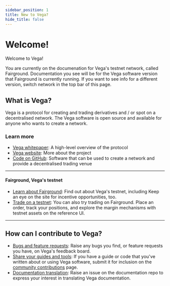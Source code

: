 ```yaml
---
sidebar_position: 1
title: New to Vega?
hide_title: false
---
```


# Welcome! 
Welcome to Vega! 

You are currently on the documenation for Vega's testnet network, called Fairground. Documentation you see will be for the Vega software version that Fairground is currently running. If you want to see info for a different version, switch network in the top bar of this page.

## What is Vega?
Vega is a protocol for creating and trading derivatives and / or spot on a decentralised network. The Vega software is open source and available for anyone who wants to create a network. 

### Learn more 
* [Vega whitepaper](https://vega.xyz/papers/vega-protocol-whitepaper.pdf): A high-level overview of the protocol
* [Vega website](https://vega.xyz): More about the project
* [Code on GitHub](https://github.com/vegaprotocol): Software that can be used to create a network and provide a decentralised trading venue

<hr class="subsection" />

#### Fairground, Vega's testnet
* [Learn about Fairground](https://fairground.wtf): Find out about Vega's testnet, including  Keep an eye on the site for incentive opportunities, too. 
* [Trade on a testnet](https://console.fairground.wtf): You can also try trading on Fairground. Place an order, track your positions, and explore the margin mechanisms with testnet assets on the reference UI.

<hr class="subsection" />

## How can I contribute to Vega?
* [Bugs and feature requests](https://github.com/vegaprotocol/feedback/discussions/): Raise any bugs you find, or feature requests you have, on Vega's feedback board.
* [Share your guides and tools](https://github.com/vegaprotocol/documentation/issues): If you have a guide or code that you've written about or using Vega software, submit it for inclusion on the [community contributions](../tutorials/community-created.md) page.
* [Documentation translation](https://github.com/vegaprotocol/documentation/issues): Raise an issue on the documentation repo to express your interest in translating Vega documentation.